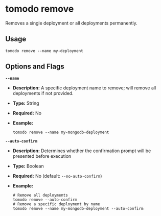 # tomodo remove

Removes a single deployment or all deployments permanently.

## Usage

```shell
tomodo remove --name my-deployment
```

## Options and Flags

**`--name`**

- **Description:** A specific deployment name to remove;  will remove all deployments if not provided.
- **Type:** String
- **Required:** No
- **Example:**

    ```shell
    tomodo remove --name my-mongodb-deployment
    ```

**`--auto-confirm`**

- **Description:** Determines whether the confirmation prompt will be presented before execution
- **Type:** Boolean
- **Required:** No (default: `--no-auto-confirm`)
- **Example:**

    ```shell
    # Remove all deployments
    tomodo remove --auto-confirm
    # Remove a specific deployment by name
    tomodo remove --name my-mongodb-deployment --auto-confirm
    ```
